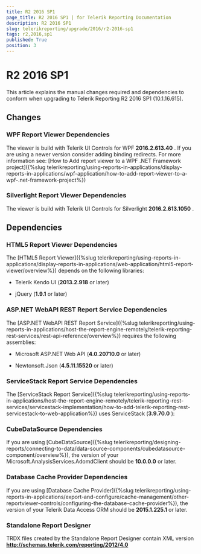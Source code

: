 ```yaml
---
title: R2 2016 SP1
page_title: R2 2016 SP1 | for Telerik Reporting Documentation
description: R2 2016 SP1
slug: telerikreporting/upgrade/2016/r2-2016-sp1
tags: r2,2016,sp1
published: True
position: 3
---
```


# R2 2016 SP1



This article explains the manual changes required and dependencies to conform when upgrading to Telerik Reporting R2 2016 SP1 (10.1.16.615).

## Changes

### WPF Report Viewer Dependencies

The viewer is build with Telerik UI Controls for WPF __2016.2.613.40__ . If you are using a newer version consider adding binding redirects. For more information see:               [How to Add report viewer to a WPF .NET Framework project]({%slug telerikreporting/using-reports-in-applications/display-reports-in-applications/wpf-application/how-to-add-report-viewer-to-a-wpf-.net-framework-project%})

### Silverlight Report Viewer Dependencies

The viewer is build with Telerik UI Controls for Silverlight __2016.2.613.1050__ .             

## Dependencies

### HTML5 Report Viewer Dependencies

The [HTML5 Report Viewer]({%slug telerikreporting/using-reports-in-applications/display-reports-in-applications/web-application/html5-report-viewer/overview%}) depends on the following libraries:             

* Telerik Kendo UI (__2013.2.918__  or later)                 

* jQuery (__1.9.1__  or later)                 

### ASP.NET WebAPI REST Report Service Dependencies

The [ASP.NET WebAPI REST Report Service]({%slug telerikreporting/using-reports-in-applications/host-the-report-engine-remotely/telerik-reporting-rest-services/rest-api-reference/overview%}) requires the following assemblies:             

* Microsoft ASP.NET Web API (__4.0.20710.0__  or later)                 

* Newtonsoft.Json (__4.5.11.15520__  or later)                 

### ServiceStack Report Service Dependencies

The [ServiceStack Report Service]({%slug telerikreporting/using-reports-in-applications/host-the-report-engine-remotely/telerik-reporting-rest-services/servicestack-implementation/how-to-add-telerik-reporting-rest-servicestack-to-web-application%}) uses               ServiceStack (__3.9.70.0__ ):             

### CubeDataSource Dependencies

If you are using [CubeDataSource]({%slug telerikreporting/designing-reports/connecting-to-data/data-source-components/cubedatasource-component/overview%}), the version of your               Microsoft.AnalysisServices.AdomdClient should be __10.0.0.0__  or later.             

### Database Cache Provider Dependencies

If you are using [Database Cache Provider]({%slug telerikreporting/using-reports-in-applications/export-and-configure/cache-management/other-reportviewer-controls/configuring-the-database-cache-provider%}), the version of your               Telerik Data Access ORM should be __2015.1.225.1__  or later.             

### Standalone Report Designer

TRDX files created by the Standalone Report Designer contain XML version __http://schemas.telerik.com/reporting/2012/4.0__ 
